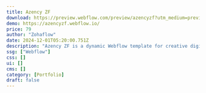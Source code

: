 ```yaml
---
title: Azency ZF
download: https://preview.webflow.com/preview/azencyzf?utm_medium=preview_link&utm_source=designer&utm_content=azencyzf&preview=7df38ca95240f1d0277c2ac4e7428666&workflow=preview
demo: https://azencyzf.webflow.io/
price: 79
author: "Zohaflow"
date: 2024-12-01T05:20:00.751Z
description: "Azency ZF is a dynamic Webflow template for creative digital agencies. It features a modern design, intuitive layout, and customizable elements to showcase your portfolio, services, and team, helping you make a strong impact."
ssg: ["Webflow"]
css: []
ui: []
cms: []
category: [Portfolio]
draft: false
---
```

